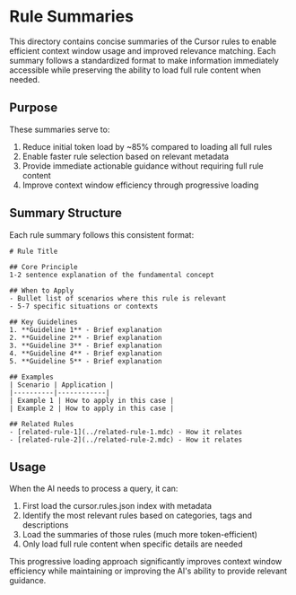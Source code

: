 # Rule Summaries

This directory contains concise summaries of the Cursor rules to enable efficient context window usage and improved relevance matching. Each summary follows a standardized format to make information immediately accessible while preserving the ability to load full rule content when needed.

## Purpose

These summaries serve to:

1. Reduce initial token load by ~85% compared to loading all full rules
2. Enable faster rule selection based on relevant metadata
3. Provide immediate actionable guidance without requiring full rule content
4. Improve context window efficiency through progressive loading

## Summary Structure

Each rule summary follows this consistent format:

```
# Rule Title

## Core Principle
1-2 sentence explanation of the fundamental concept

## When to Apply
- Bullet list of scenarios where this rule is relevant
- 5-7 specific situations or contexts

## Key Guidelines
1. **Guideline 1** - Brief explanation
2. **Guideline 2** - Brief explanation
3. **Guideline 3** - Brief explanation
4. **Guideline 4** - Brief explanation
5. **Guideline 5** - Brief explanation

## Examples
| Scenario | Application |
|----------|------------|
| Example 1 | How to apply in this case |
| Example 2 | How to apply in this case |

## Related Rules
- [related-rule-1](../related-rule-1.mdc) - How it relates
- [related-rule-2](../related-rule-2.mdc) - How it relates
```

## Usage

When the AI needs to process a query, it can:

1. First load the cursor.rules.json index with metadata
2. Identify the most relevant rules based on categories, tags and descriptions
3. Load the summaries of those rules (much more token-efficient)
4. Only load full rule content when specific details are needed

This progressive loading approach significantly improves context window efficiency while maintaining or improving the AI's ability to provide relevant guidance.
